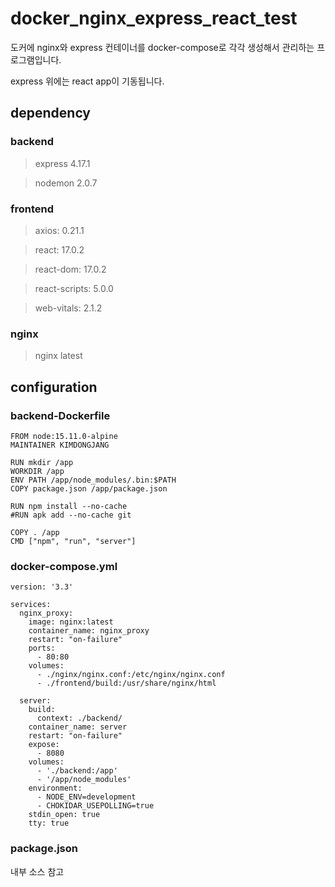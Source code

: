 # docker_nginx_express_react_test
도커에 nginx와 express 컨테이너를 docker-compose로 각각 생성해서 관리하는 프로그램입니다.

express 위에는 react app이 기동됩니다.

## dependency

### backend
>express 4.17.1

>nodemon 2.0.7

### frontend
>axios: 0.21.1

>react: 17.0.2

>react-dom: 17.0.2

>react-scripts: 5.0.0

>web-vitals: 2.1.2

### nginx
>nginx latest



## configuration
### backend-Dockerfile
```
FROM node:15.11.0-alpine
MAINTAINER KIMDONGJANG

RUN mkdir /app
WORKDIR /app
ENV PATH /app/node_modules/.bin:$PATH
COPY package.json /app/package.json

RUN npm install --no-cache
#RUN apk add --no-cache git

COPY . /app
CMD ["npm", "run", "server"]
```


### docker-compose.yml
```
version: '3.3'

services:
  nginx_proxy:
    image: nginx:latest
    container_name: nginx_proxy
    restart: "on-failure"
    ports:
      - 80:80
    volumes:
      - ./nginx/nginx.conf:/etc/nginx/nginx.conf
      - ./frontend/build:/usr/share/nginx/html

  server:
    build:
      context: ./backend/
    container_name: server
    restart: "on-failure"
    expose:
      - 8080
    volumes:
      - './backend:/app'
      - '/app/node_modules'
    environment:
      - NODE_ENV=development
      - CHOKIDAR_USEPOLLING=true
    stdin_open: true
    tty: true
```

### package.json
내부 소스 참고

